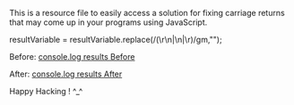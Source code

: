 This is a resource file to easily access a solution for fixing carriage returns 
that may come up in your programs using JavaScript. 

resultVariable = resultVariable.replace(/(\r\n|\n|\r)/gm,"");

Before:
<a href="https://photos.google.com/search/_tra_/photo/AF1QipOYed3_Va3SioI2c8pkkWuWhUb_5CKrKSvCnew0"> 
console.log results Before </a>


After:
<a href="https://photos.google.com/share/AF1QipMD_EoJUMDFffqSZDbCr_ilANKCXQkk1W57bOB9iTLiMlbFMEPkHmONYsL0ZlqyEw?key=UHZYYS05VFVvVmZYSmJwbEV5cjlMUm1zalg4MjdR" >
console.log results After </a>


Happy Hacking ! ^_^ 